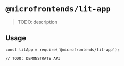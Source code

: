 # `@microfrontends/lit-app`

> TODO: description

## Usage

```
const litApp = require('@microfrontends/lit-app');

// TODO: DEMONSTRATE API
```

